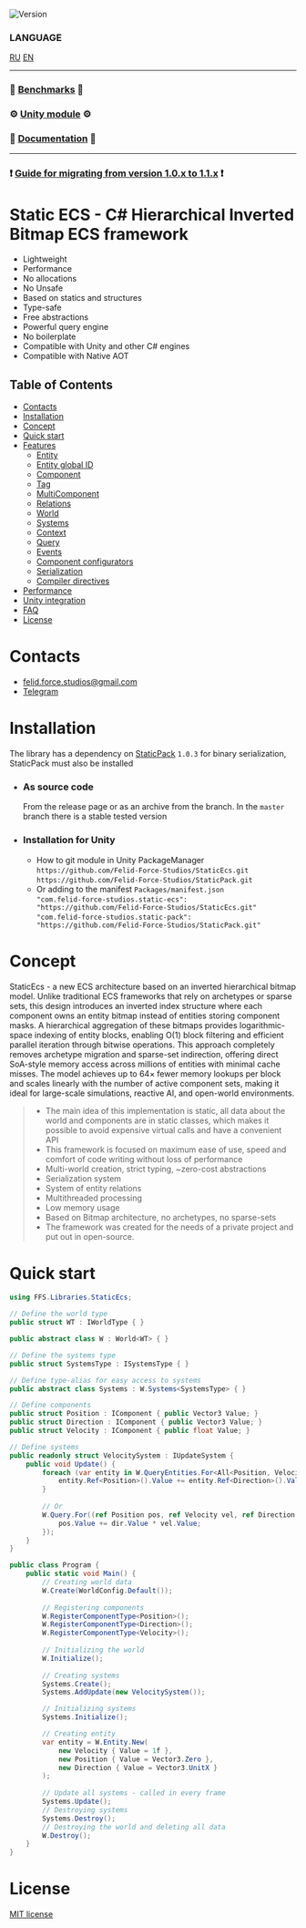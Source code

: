 ![Version](https://img.shields.io/badge/version-1.1.0-blue.svg?style=for-the-badge)

### LANGUAGE
[RU](./README_RU.md)
[EN](./README.md)
___
### 🚀 **[Benchmarks](https://gist.github.com/blackbone/6d254a684cf580441bf58690ad9485c3)** 🚀
### ⚙️ **[Unity module](https://github.com/Felid-Force-Studios/StaticEcs-Unity)** ⚙️
### 📖️ **[Documentation](https://felid-force-studios.github.io/StaticEcs/en/)** 📖️

___

### ❗️ **[Guide for migrating from version 1.0.x to 1.1.x](https://felid-force-studios.github.io/StaticEcs/en/migrationguide.html)** ❗️

# Static ECS - C# Hierarchical Inverted Bitmap ECS framework
- Lightweight
- Performance
- No allocations
- No Unsafe
- Based on statics and structures
- Type-safe
- Free abstractions
- Powerful query engine
- No boilerplate
- Compatible with Unity and other C# engines
- Compatible with Native AOT

## Table of Contents
* [Contacts](#contacts)
* [Installation](#installation)
* [Concept](#concept)
* [Quick start](#quick-start)
* [Features](https://felid-force-studios.github.io/StaticEcs/en/features.html)
  * [Entity](https://felid-force-studios.github.io/StaticEcs/en/features/entity.html)
  * [Entity global ID](https://felid-force-studios.github.io/StaticEcs/en/features/gid.html)
  * [Component](https://felid-force-studios.github.io/StaticEcs/en/features/component.html)
  * [Tag](https://felid-force-studios.github.io/StaticEcs/en/features/tag.html)
  * [MultiComponent](https://felid-force-studios.github.io/StaticEcs/en/features/multicomponent.html)
  * [Relations](https://felid-force-studios.github.io/StaticEcs/en/features/relations.html)
  * [World](https://felid-force-studios.github.io/StaticEcs/en/features/world.html)
  * [Systems](https://felid-force-studios.github.io/StaticEcs/en/features/systems.html)
  * [Context](https://felid-force-studios.github.io/StaticEcs/en/features/context.html)
  * [Query](https://felid-force-studios.github.io/StaticEcs/en/features/query.html)
  * [Events](https://felid-force-studios.github.io/StaticEcs/en/features/events.html)
  * [Component configurators](https://felid-force-studios.github.io/StaticEcs/en/features/configs.html)
  * [Serialization](https://felid-force-studios.github.io/StaticEcs/en/features/serialization.html)
  * [Compiler directives](https://felid-force-studios.github.io/StaticEcs/en/features/compilerdirectives.html)
* [Performance](https://felid-force-studios.github.io/StaticEcs/en/performance.html)
* [Unity integration](https://felid-force-studios.github.io/StaticEcs/en/unityintegrations.html)
* [FAQ](https://felid-force-studios.github.io/StaticEcs/en/faq.html)
* [License](#license)


# Contacts
* [felid.force.studios@gmail.com](mailto:felid.force.studios@gmail.com)
* [Telegram](https://t.me/felid_force_studios)

# Installation
The library has a dependency on [StaticPack](https://github.com/Felid-Force-Studios/StaticPack) `1.0.3` for binary serialization, StaticPack must also be installed
* ### As source code
  From the release page or as an archive from the branch. In the `master` branch there is a stable tested version
* ### Installation for Unity
  - How to git module in Unity PackageManager     
    `https://github.com/Felid-Force-Studios/StaticEcs.git`  
    `https://github.com/Felid-Force-Studios/StaticPack.git`
  - Or adding to the manifest `Packages/manifest.json`  
    `"com.felid-force-studios.static-ecs": "https://github.com/Felid-Force-Studios/StaticEcs.git"`  
    `"com.felid-force-studios.static-pack": "https://github.com/Felid-Force-Studios/StaticPack.git"`


# Concept
StaticEcs - a new ECS architecture based on an inverted hierarchical bitmap model.
Unlike traditional ECS frameworks that rely on archetypes or sparse sets, this design introduces an inverted index structure where each component owns an entity bitmap instead of entities storing component masks.
A hierarchical aggregation of these bitmaps provides logarithmic-space indexing of entity blocks, enabling O(1) block filtering and efficient parallel iteration through bitwise operations.
This approach completely removes archetype migration and sparse-set indirection, offering direct SoA-style memory access across millions of entities with minimal cache misses.
The model achieves up to 64× fewer memory lookups per block and scales linearly with the number of active component sets, making it ideal for large-scale simulations, reactive AI, and open-world environments.


> - The main idea of this implementation is static, all data about the world and components are in static classes, which makes it possible to avoid expensive virtual calls and have a convenient API
> - This framework is focused on maximum ease of use, speed and comfort of code writing without loss of performance
> - Multi-world creation, strict typing, ~zero-cost abstractions
> - Serialization system
> - System of entity relations
> - Multithreaded processing
> - Low memory usage
> - Based on Bitmap architecture, no archetypes, no sparse-sets
> - The framework was created for the needs of a private project and put out in open-source.

# Quick start
```csharp
using FFS.Libraries.StaticEcs;

// Define the world type
public struct WT : IWorldType { }

public abstract class W : World<WT> { }

// Define the systems type
public struct SystemsType : ISystemsType { }

// Define type-alias for easy access to systems
public abstract class Systems : W.Systems<SystemsType> { }

// Define components
public struct Position : IComponent { public Vector3 Value; }
public struct Direction : IComponent { public Vector3 Value; }
public struct Velocity : IComponent { public float Value; }

// Define systems
public readonly struct VelocitySystem : IUpdateSystem {
    public void Update() {
        foreach (var entity in W.QueryEntities.For<All<Position, Velocity, Direction>>()) {
            entity.Ref<Position>().Value += entity.Ref<Direction>().Value * entity.Ref<Velocity>().Value;
        }
        
        // Or
        W.Query.For((ref Position pos, ref Velocity vel, ref Direction dir) => {
            pos.Value += dir.Value * vel.Value;
        });
    }
}

public class Program {
    public static void Main() {
        // Creating world data
        W.Create(WorldConfig.Default());
        
        // Registering components
        W.RegisterComponentType<Position>();
        W.RegisterComponentType<Direction>();
        W.RegisterComponentType<Velocity>();
        
        // Initializing the world
        W.Initialize();
        
        // Creating systems
        Systems.Create();
        Systems.AddUpdate(new VelocitySystem());

        // Initializing systems
        Systems.Initialize();

        // Creating entity
        var entity = W.Entity.New(
            new Velocity { Value = 1f },
            new Position { Value = Vector3.Zero },
            new Direction { Value = Vector3.UnitX }
        );
        
        // Update all systems - called in every frame
        Systems.Update();
        // Destroying systems
        Systems.Destroy();
        // Destroying the world and deleting all data
        W.Destroy();
    }
}
```

# License
[MIT license](https://github.com/Felid-Force-Studios/StaticEcs/blob/master/LICENSE.md)
